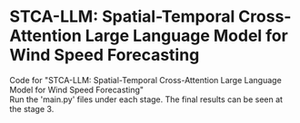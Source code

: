 # STCA-LLM: Spatial-Temporal Cross-Attention Large Language Model for Wind Speed Forecasting
 Code for "STCA-LLM: Spatial-Temporal Cross-Attention Large Language Model for Wind Speed Forecasting"  
 Run the 'main.py' files under each stage. The final results can be seen at the stage 3.  
